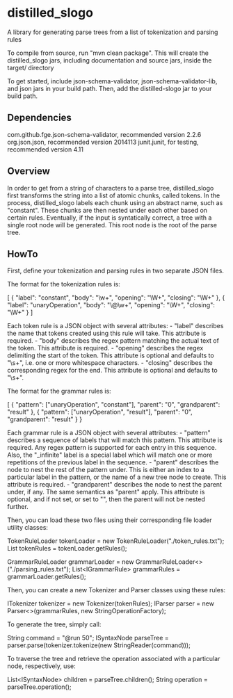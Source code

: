 distilled_slogo
===============

A library for generating parse trees from a list of tokenization and parsing rules

To compile from source, run "mvn clean package". This will create the distilled_slogo jars, including documentation and source jars, inside the target/ directory

To get started, include json-schema-validator, json-schema-validator-lib, and json jars in your build path. Then, add the distilled-slogo jar to your build path.

Dependencies
------------
com.github.fge.json-schema-validator, recommended version 2.2.6
org.json.json, recommended version 2014113
junit.junit, for testing, recommended version 4.11

Overview
--------

In order to get from a string of characters to a parse tree, distilled_slogo first transforms the string into a list of atomic chunks, called tokens. In the process, distilled_slogo labels each chunk using an abstract name, such as "constant". These chunks are then nested under each other based on certain rules. Eventually, if the input is syntatically correct, a tree with a single root node will be generated. This root node is the root of the parse tree.

HowTo
-----
First, define your tokenization and parsing rules in two separate JSON files.

The format for the tokenization rules is:

[
    {
        "label": "constant",
        "body": "\\w+",
        "opening": "\\W+",
        "closing": "\\W+"
    },
    {
        "label": "unaryOperation",
        "body": "\\@\\w+",
        "opening": "\\W+",
        "closing": "\\W+"
    }
]

Each token rule is a JSON object with several attributes:
    - "label" describes the name that tokens created using this rule will take. This attribute is required.
    - "body" describes the regex pattern matching the actual text of the token. This attribute is required.
    - "opening" describes the regex delimiting the start of the token. This attribute is optional and defaults to "\\s+", i.e. one or more whitespace characters.
    - "closing" describes the corresponding regex for the end. This attribute is optional and defaults to "\\s+".

The format for the grammar rules is:

[
    {
        "pattern": ["unaryOperation", "constant"],
        "parent": "0",
        "grandparent": "result"
    },
    {
        "pattern": ["unaryOperation", "result"],
        "parent": "0",
        "grandparent": "result"
    }
}

Each grammar rule is a JSON object with several attributes:
    - "pattern" describes a sequence of labels that will match this pattern. This attribute is required. Any regex pattern is supported for each entry in this sequence. Also, the "\_infinite" label is a special label which will match one or more repetitions of the previous label in the sequence.
    - "parent" describes the node to nest the rest of the pattern under. This is either an index to a particular label in the pattern, or the name of a new tree node to create. This attribute is required.
    - "grandparent" describes the node to nest the parent under, if any. The same semantics as "parent" apply. This attribute is optional, and if not set, or set to "", then the parent will not be nested further.

Then, you can load these two files using their corresponding file loader utility classes:

TokenRuleLoader tokenLoader = new TokenRuleLoader("./token_rules.txt");
List<ITokenRule> tokenRules = tokenLoader.getRules();

GrammarRuleLoader<String> grammarLoader = new GrammarRuleLoader<>("./parsing_rules.txt");
List<IGrammarRule<String>> grammarRules = grammarLoader.getRules();

Then, you can create a new Tokenizer and Parser classes using these rules:

ITokenizer tokenizer = new Tokenizer(tokenRules);
IParser<String> parser = new Parser<>(grammarRules, new StringOperationFactory);

To generate the tree, simply call:

String command = "@run 50";
ISyntaxNode<String> parseTree = parser.parse(tokenizer.tokenize(new StringReader(command)));

To traverse the tree and retrieve the operation associated with a particular node, respectively, use:

List<ISyntaxNode<String>> children = parseTree.children();
String operation = parseTree.operation();

